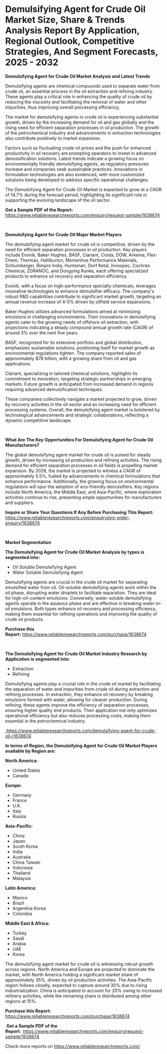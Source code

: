 <p><h1>Demulsifying Agent for Crude Oil Market Size, Share & Trends Analysis Report By Application, Regional Outlook, Competitive Strategies, And Segment Forecasts, 2025 - 2032</h1></p><p><strong>Demulsifying Agent for Crude Oil Market Analysis and Latest Trends</strong></p>
<p><p>Demulsifying agents are chemical compounds used to separate water from crude oil, an essential process in the oil extraction and refining industry. These agents play a critical role in enhancing the quality of crude oil by reducing the viscosity and facilitating the removal of water and other impurities, thus improving overall processing efficiency.</p><p>The market for demulsifying agents in crude oil is experiencing substantial growth, driven by the increasing demand for oil and gas globally and the rising need for efficient separation processes in oil production. The growth of the petrochemical industry and advancements in extraction technologies also contribute positively to market expansion. </p><p>Factors such as fluctuating crude oil prices and the push for enhanced productivity in oil recovery are prompting operators to invest in advanced demulsification solutions. Latest trends indicate a growing focus on environmentally friendly demulsifying agents, as regulatory pressures increase and companies seek sustainable practices. Innovations in formulation technologies are also evidenced, with more customized solutions being developed to address specific operational challenges. </p><p>The Demulsifying Agent for Crude Oil Market is expected to grow at a CAGR of 14.7% during the forecast period, highlighting its significant role in supporting the evolving landscape of the oil sector.</p></p>
<p><strong>Get a Sample PDF of the Report:&nbsp;</strong> <a href="https://www.reliableresearchreports.com/enquiry/request-sample/1638674?utm_campaign=2652&utm_medium=2&utm_source=Github&utm_content=ia&utm_term=23032025&utm_id=demulsifying-agent-for-crude-oil">https://www.reliableresearchreports.com/enquiry/request-sample/1638674</a></p>
<p>&nbsp;</p>
<p><strong>Demulsifying Agent for Crude Oil Major Market Players</strong></p>
<p><p>The demulsifying agent market for crude oil is competitive, driven by the need for efficient separation processes in oil production. Key players include Evonik, Baker Hughes, BASF, Clariant, Croda, DOW, Arkema, Flex-Chem, Thermax, Halliburton, Momentive Performance Materials, Schlumberger, Rimpro India, Huntsman, Dorf Ketal, Innospec, Cochran Chemical, ZORANOC, and Dongying Runke, each offering specialized products to enhance oil recovery and separation efficiency.</p><p>Evonik, with a focus on high-performance specialty chemicals, leverages innovative technologies to enhance demulsifier efficacy. The company's robust R&D capabilities contribute to significant market growth, targeting an annual revenue increase of 4-5% driven by oilfield service expansions.</p><p>Baker Hughes utilizes advanced formulations aimed at minimizing emulsions in challenging environments. Their innovations in demulsifying agents cater to the growing needs of offshore oil extraction, with projections indicating a steady compound annual growth rate (CAGR) of around 3% over the next five years.</p><p>BASF, recognized for its extensive portfolio and global distribution, emphasizes sustainable solutions, positioning itself for market growth as environmental regulations tighten. The company reported sales of approximately $78 billion, with a growing share from oil and gas applications.</p><p>Clariant, specializing in tailored chemical solutions, highlights its commitment to innovation, targeting strategic partnerships in emerging markets. Future growth is anticipated from increased demand in regions requiring advanced demulsification techniques.</p><p>These companies collectively navigate a market projected to grow, driven by recovery activities in the oil sector and an increasing need for efficient processing systems. Overall, the demulsifying agent market is bolstered by technological advancements and strategic collaborations, reflecting a dynamic competitive landscape.</p></p>
<p>&nbsp;</p>
<p><strong>What Are The Key Opportunities For Demulsifying Agent for Crude Oil Manufacturers?</strong></p>
<p><p>The global demulsifying agent market for crude oil is poised for steady growth, driven by increasing oil production and refining activities. The rising demand for efficient separation processes in oil fields is propelling market expansion. By 2028, the market is projected to witness a CAGR of approximately 5.5%, fueled by advancements in chemical formulations that enhance performance. Additionally, the growing focus on environmental regulations will spur the adoption of eco-friendly demulsifiers. Key regions include North America, the Middle East, and Asia-Pacific, where exploration activities continue to rise, presenting ample opportunities for manufacturers and suppliers.</p></p>
<p><strong>Inquire or Share Your Questions If Any Before Purchasing This Report:</strong> <a href="https://www.reliableresearchreports.com/enquiry/pre-order-enquiry/1638674?utm_campaign=2652&utm_medium=2&utm_source=Github&utm_content=ia&utm_term=23032025&utm_id=demulsifying-agent-for-crude-oil">https://www.reliableresearchreports.com/enquiry/pre-order-enquiry/1638674</a></p>
<p>&nbsp;</p>
<p><strong>Market Segmentation</strong></p>
<p><strong>The Demulsifying Agent for Crude Oil Market Analysis by types is segmented into:</strong></p>
<p><ul><li>Oil Soluble Demulsifying Agent</li><li>Water Soluble Demulsifying Agent</li></ul></p>
<p><p>Demulsifying agents are crucial in the crude oil market for separating emulsified water from oil. Oil-soluble demulsifying agents work within the oil phase, disrupting water droplets to facilitate separation. They are ideal for high-oil-content emulsions. Conversely, water-soluble demulsifying agents operate in the aqueous phase and are effective in breaking water-in-oil emulsions. Both types enhance oil recovery and processing efficiency, making them essential for refining operations and improving the quality of crude oil products.</p></p>
<p><strong>Purchase this Report:&nbsp;</strong><a href="https://www.reliableresearchreports.com/purchase/1638674?utm_campaign=2652&utm_medium=2&utm_source=Github&utm_content=ia&utm_term=23032025&utm_id=demulsifying-agent-for-crude-oil">https://www.reliableresearchreports.com/purchase/1638674</a></p>
<p>&nbsp;</p>
<p><strong>The Demulsifying Agent for Crude Oil Market Industry Research by Application is segmented into:</strong></p>
<p><ul><li>Extraction</li><li>Refining</li></ul></p>
<p><p>Demulsifying agents play a crucial role in the crude oil market by facilitating the separation of water and impurities from crude oil during extraction and refining processes. In extraction, they enhance oil recovery by breaking emulsions formed with water, allowing for cleaner production. During refining, these agents improve the efficiency of separation processes, ensuring higher quality end products. Their application not only optimizes operational efficiency but also reduces processing costs, making them essential in the petrochemical industry.</p></p>
<p><a href="https://www.reliableresearchreports.com/demulsifying-agent-for-crude-oil-r1638674?utm_campaign=2652&utm_medium=2&utm_source=Github&utm_content=ia&utm_term=23032025&utm_id=demulsifying-agent-for-crude-oil">&nbsp;https://www.reliableresearchreports.com/demulsifying-agent-for-crude-oil-r1638674</a></p>
<p><strong>In terms of Region, the Demulsifying Agent for Crude Oil Market Players available by Region are:</strong></p>
<p>
    <p> <strong> North America: </strong>
        <ul>
            <li>United States</li>
            <li>Canada</li>
        </ul>
        </p> 
    <p> <strong> Europe: </strong>
        <ul>
            <li>Germany</li>
            <li>France</li>
            <li>U.K.</li>
            <li>Italy</li>
            <li>Russia</li>
        </ul>
        </p> 
    <p> <strong> Asia-Pacific: </strong>
        <ul>
            <li>China</li>
            <li>Japan</li>
            <li>South Korea</li>
            <li>India</li>
            <li>Australia</li>
            <li>China Taiwan</li>
            <li>Indonesia</li>
            <li>Thailand</li>
            <li>Malaysia</li>
        </ul>
        </p> 
    <p> <strong> Latin America: </strong>
        <ul>
            <li>Mexico</li>
            <li>Brazil</li>
            <li>Argentina Korea</li>
            <li>Colombia</li>
        </ul>
        </p> 
    <p> <strong> Middle East & Africa: </strong>
        <ul>
            <li>Turkey</li>
            <li>Saudi</li>
            <li>Arabia</li>
            <li>UAE</li>
            <li>Korea</li>
        </ul>
    </p>
    </p>
<p><p>The demulsifying agent market for crude oil is witnessing robust growth across regions. North America and Europe are projected to dominate the market, with North America holding a significant market share of approximately 35%, driven by oil production activities. The Asia-Pacific region follows closely, expected to capture around 30% due to rising industrialization. China is anticipated to account for 20% owing to increased refinery activities, while the remaining share is distributed among other regions at 15%.</p></p>
<p><strong>Purchase this Report: </strong><a href="https://www.reliableresearchreports.com/purchase/1638674?utm_campaign=2652&utm_medium=2&utm_source=Github&utm_content=ia&utm_term=23032025&utm_id=demulsifying-agent-for-crude-oil">https://www.reliableresearchreports.com/purchase/1638674</a></p>
<p>&nbsp;<strong>Get a Sample PDF of the Report:&nbsp;&nbsp;</strong><a href="https://www.reliableresearchreports.com/enquiry/request-sample/1638674?utm_campaign=2652&utm_medium=2&utm_source=Github&utm_content=ia&utm_term=23032025&utm_id=demulsifying-agent-for-crude-oil">https://www.reliableresearchreports.com/enquiry/request-sample/1638674</a></p>
<p><strong></strong></p>
<p>Check more reports on <a href="https://www.reliableresearchreports.com/?utm_campaign=2652&utm_medium=2&utm_source=Github&utm_content=ia&utm_term=23032025&utm_id=demulsifying-agent-for-crude-oil">https://www.reliableresearchreports.com/</a></p>